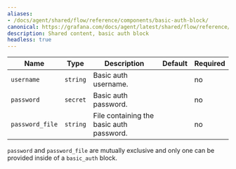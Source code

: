 ```yaml
---
aliases:
- /docs/agent/shared/flow/reference/components/basic-auth-block/
canonical: https://grafana.com/docs/agent/latest/shared/flow/reference/components/basic-auth-block/
description: Shared content, basic auth block
headless: true
---
```


Name | Type | Description | Default | Required
---- | ---- | ----------- | ------- | --------
`username` | `string` | Basic auth username. | | no
`password` | `secret` | Basic auth password. | | no
`password_file` | `string` | File containing the basic auth password. | | no

`password` and `password_file` are mutually exclusive and only one can be
provided inside of a `basic_auth` block.
